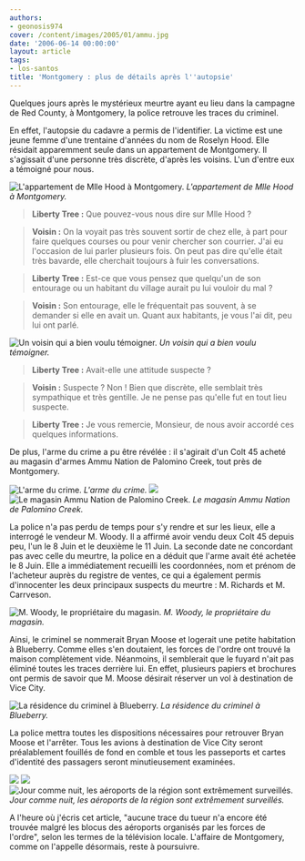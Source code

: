 ```yaml
---
authors:
- geonosis974
cover: /content/images/2005/01/ammu.jpg
date: '2006-06-14 00:00:00'
layout: article
tags:
- los-santos
title: 'Montgomery : plus de détails après l''autopsie'
---
```



Quelques jours après le mystérieux&nbsp;meurtre ayant eu lieu dans la campagne de Red County, à Montgomery, la police retrouve les traces du criminel.

En effet, l'autopsie du cadavre a permis de l'identifier. La victime est une jeune femme d'une trentaine d'années du nom de Roselyn Hood. Elle résidait apparemment seule dans un appartement de Montgomery.&nbsp;Il s'agissait d'une personne très discrète, d'après les voisins. L'un d'entre eux a témoigné pour nous.

![L'appartement de Mlle Hood à Montgomery.](/content/images/2005/01/aprt.jpg)
_L'appartement de Mlle Hood à Montgomery._

> **Liberty Tree :** Que pouvez-vous nous dire sur Mlle Hood ?

> **Voisin :** On la voyait pas très souvent sortir de chez elle, à part pour faire quelques courses ou pour venir chercher son courrier. J'ai eu l'occasion de lui parler plusieurs fois. On peut pas dire qu'elle était très bavarde, elle cherchait toujours à fuir les conversations.

> **Liberty Tree :** Est-ce que vous pensez que quelqu'un de son entourage ou un habitant du village aurait pu lui vouloir du mal ?

> **Voisin :** Son entourage, elle le fréquentait pas souvent, à se demander si elle en avait un. Quant aux habitants, je vous l'ai dit, peu lui ont parlé.

![Un voisin qui a bien voulu témoigner.](/content/images/2005/01/voisin.jpg)
_Un voisin qui a bien voulu témoigner._

> **Liberty Tree :** Avait-elle une attitude suspecte ?

> **Voisin :** Suspecte ? Non ! Bien que discrète, elle semblait très sympathique et très gentille. Je ne pense pas qu'elle fut en tout lieu suspecte.

> **Liberty Tree :** Je vous remercie, Monsieur, de nous avoir accordé ces quelques informations.

De plus, l'arme du crime a pu être révélée : il s'agirait d'un Colt 45 acheté au magasin d'armes Ammu Nation de Palomino Creek, tout près de Montgomery.

![L'arme du crime.](/content/images/2005/01/colt45.jpg)
_L'arme du crime._[](/content/images/2005/01/ammu.jpg)
![](/content/images/2005/01/ammu2.jpg)
![Le magasin Ammu Nation de Palomino Creek.](/content/images/2005/01/ammu3.jpg)
_Le magasin Ammu Nation de Palomino Creek._

La police n'a pas perdu de temps pour s'y rendre et sur les lieux, elle a interrogé le vendeur M. Woody. Il a affirmé avoir vendu deux Colt 45 depuis peu, l'un le 8 Juin et le deuxième le 11 Juin. La seconde date ne concordant pas avec celle du meurtre, la police en a déduit que l'arme avait été achetée le 8 Juin. Elle a immédiatement recueilli les coordonnées, nom et prénom&nbsp;de l'acheteur auprès du registre de ventes, ce qui a également permis d'innocenter les deux principaux suspects du meurtre : M. Richards et M. Carrveson.

![M. Woody, le propriétaire du magasin.](/content/images/2005/01/woody.jpg)
_M. Woody, le propriétaire du magasin._

Ainsi, le criminel se&nbsp;nommerait Bryan Moose et logerait une petite habitation à Blueberry. Comme elles s'en doutaient, les forces de l'ordre ont trouvé la maison complètement vide. Néanmoins, il semblerait que le fuyard n'ait pas éliminé toutes les traces derrière lui. En effet, plusieurs papiers et brochures ont permis de savoir que M. Moose désirait réserver un&nbsp;vol à destination de Vice City.

![La résidence du criminel à Blueberry.](/content/images/2005/01/prop2.jpg)
_La résidence du criminel à Blueberry._

La police mettra toutes les dispositions nécessaires pour retrouver Bryan Moose et l'arrêter. Tous les avions à destination de Vice City seront préalablement fouillés de fond en comble et tous les passeports et cartes d'identité des passagers seront minutieusement examinées.

![](/content/images/2005/01/aero1.jpg)
![](/content/images/2005/01/aero2.jpg)
![Jour comme nuit, les aéroports de la région sont extrêmement surveillés.](/content/images/2005/01/surv1.jpg)
_Jour comme nuit, les aéroports de la région sont extrêmement surveillés._

A l'heure où j'écris cet article, "aucune trace&nbsp;du tueur n'a encore été trouvée malgré les blocus des aéroports organisés par les forces de l'ordre", selon les termes de la télévision locale. L'affaire de Montgomery, comme on l'appelle désormais, reste à poursuivre.